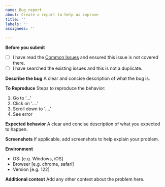 ```yaml
---
name: Bug report
about: Create a report to help us improve
title: ''
labels: ''
assignees: ''

---
```


<!-- Please use English or 中文 -->

**Before you submit**
- [ ] I have read the [Common Issues](https://docs.aiaw.app/usage/common-issues.html) and ensured this issue is not covered there.
- [ ] I have searched the existing issues and this is not a duplicate.

**Describe the bug**
A clear and concise description of what the bug is.

**To Reproduce**
Steps to reproduce the behavior:
1. Go to '...'
2. Click on '....'
3. Scroll down to '....'
4. See error

**Expected behavior**
A clear and concise description of what you expected to happen.

**Screenshots**
If applicable, add screenshots to help explain your problem.

**Environment**
 - OS: [e.g. Windows, iOS]
 - Browser [e.g. chrome, safari]
 - Version [e.g. 122]

**Additional context**
Add any other context about the problem here.

